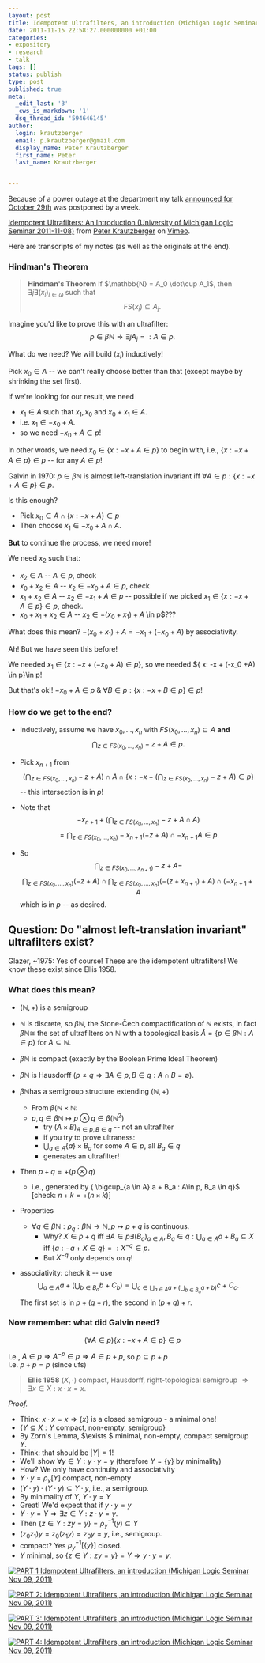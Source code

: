 ```yaml
---
layout: post
title: Idempotent Ultrafilters, an introduction (Michigan Logic Seminar Nov 09, 2011)
date: 2011-11-15 22:58:27.000000000 +01:00
categories:
- expository
- research
- talk
tags: []
status: publish
type: post
published: true
meta:
  _edit_last: '3'
  _cws_is_markdown: '1'
  dsq_thread_id: '594646145'
author:
  login: krautzberger
  email: p.krautzberger@gmail.com
  display_name: Peter Krautzberger
  first_name: Peter
  last_name: Krautzberger


---
```


Because of a power outage at the department my talk [announced for October 29th](https://settheorytalks.wordpress.com/2011/10/29/michigan-logic-seminar-7/) was postponed by a week.

[Idempotent Ultrafilters: An Introduction (University of Michigan Logic Seminar 2011-11-08)](http://vimeo.com/32109926) from [Peter Krautzberger](http://vimeo.com/pkrautzberger) on [Vimeo](http://vimeo.com).

Here are transcripts of my notes (as well as the originals at the end).

### Hindman's Theorem

> **Hindman's Theorem** If $\mathbb{N} = A_0 \dot\cup A_1$, then $\exists j \exists (x_i)_{i\in \omega}$ such that $$FS(x_i) \subseteq A_j.$$

Imagine you'd like to prove this with an ultrafilter: $$p \in \beta \mathbb{N} \Rightarrow \exists j A_j=:A \in p.$$

What do we need? We will build $(x_i)$ inductively!

Pick $x_0 \in A$ -- we can't really choose better than that (except maybe by shrinking the set first).

If we're looking for our result, we need

*   $x_1 \in A$ such that $x_1, x_0$ and $x_0+x_1 \in A$.
*   i.e. $x_1 \in -x_0 + A$.
*   so we need $-x_0 + A \in p$!

In other words, we need $x_0 \in \{ x: -x+A \in p \}$ to begin with, i.e., $\{ x: -x+A \in p \} \in p$ -- for any $A\in p$!

Galvin in 1970: $p \in \beta \mathbb{N}$ is almost left-translation invariant iff $\forall A\in p: \{ x : -x +A\in p\} \in p$.

Is this enough?

*   Pick $x_0 \in A \cap \{ x: -x+A \} \in p$
*   Then choose $x_1 \in -x_0 + A \cap A$.

**But** to continue the process, we need more!

We need $x_2$ such that:

*   $x_2 \in A$ -- $A\in p$, check
*   $x_0 + x_2 \in A$ -- $x_2 \in -x_0 +A \in p$, check
*   $x_1 + x_2 \in A$ -- $x_2 \in -x_1 + A \in p$ -- possible if we picked $x_1 \in \{x: -x+A\in p\} \in p$, check.
*   $x_0 +x_1 + x_2 \in A$ -- $x_2 \in -(x_0+x_1) +A$ \in p$???

What does this mean? $-(x_0 +x_1) + A = -x_1 + (-x_0 +A)$ by associativity.

Ah! But we have seen this before!

We needed $x_1 \in \{ x: -x + (-x_0 +A) \in p\}$, so we needed $\{ x: -x + (-x_0 +A) \in p\}\in p!

But that's ok!! $-x_0 + A \in p$ & $\forall B\in p: \{x : -x+B \in p \} \in p$!

### How do we get to the end?

*   Inductively, assume we have $x_0,\ldots, x_n$ with $FS(x_0,\ldots, x_n) \subseteq A$ **and** $$\bigcap_{z \in FS(x_0,\ldots,x_n)} -z + A \in p.$$

*   Pick $x_{n+1}$ from $$( \bigcap_{z \in FS(x_0,\ldots,x_n)} -z + A ) \cap A \cap \{ x: -x+ (\bigcap_{z \in FS(x_0,\ldots,x_n)} -z + A) \in p\}$$ -- this intersection is in $p$!

*   Note that $$-x_{n+1} + ( \bigcap_{z \in FS(x_0,\ldots,x_n)} -z + A \cap A)$$ $$= \bigcap_{z \in FS(x_0,\ldots,x_n)} -x_{n+1} (-z + A) \cap -x_{n+1} A \in p.$$

*   So $$\bigcap_{z \in FS(x_0,\ldots,x_{n+1})} -z + A =$$ $$\bigcap_{z \in FS(x_0,\ldots,x_n)} (-z + A) \cap \bigcap_{z \in FS(x_0,\ldots,x_n)} (-(z+x_{n+1}) + A) \cap (-x_{n+1} +A$$ which is in $p$ -- as desired.

## Question: Do "almost left-translation invariant" ultrafilters exist?

Glazer, ~1975: Yes of course! These are the idempotent ultrafilters! We know these exist since Ellis 1958.

### What does this mean?

*   $(\mathbb{N}, +)$ is a semigroup
*   $\mathbb{N}$ is discrete, so $\beta \mathbb{N}$, the Stone-Čech compactification of $\mathbb{N}$ exists, in fact $\beta \mathbb{N} \cong$ the set of ultrafilters on $\mathbb{N}$ with a topological basis $\hat A = \{ p \in \beta \mathbb{N} : A \in p \}$ for $A\subseteq \mathbb{N}$.

*   $\beta \mathbb{N}$ is compact (exactly by the Boolean Prime Ideal Theorem)

*   $\beta \mathbb{N}$ is Hausdorff ($p\neq q \Rightarrow \exists A\in p, B\in q: A\cap B = \emptyset$).

*   $\beta \mathbb{N}$has a semigroup structure extending $(\mathbb{N}, +)$
    *   From $\beta (\mathbb{N} \times \mathbb{N}$:
    *   $p,q \in \beta \mathbb{N}\mapsto p \otimes q \in \beta(\mathbb{N}^2)$
        *   try $(A\times B)_{A\in p, B\in q}$ -- not an ultrafilter
        *   if you try to prove ultraness:
        *   $\bigcup_{a\in A} \{a\} \times B_a$ for some $A\in p$, all $B_a \in q$
        *   generates an ultrafilter!
*   Then $p + q = + (p\otimes q)$
    *   i.e., generated by \{ \bigcup_{a \in A} a + B_a : A\in p, B_a \in q\}$ [check: $n+k = +(n \times k)$]
*   Properties
    *   $\forall q\in \beta \mathbb{N}: \rho_q: \beta \mathbb{N} \rightarrow \mathbb{N}, p \mapsto p+q$ is continuous.
        *   Why? $X\in p+q$ iff $\exists A\in p \exists (B_a)_{a \in A} , B_a \in q: \bigcup_{a\in A} a+ B_a \subseteq X$ iff $\{a: -a + X \in q\} =: X^{-q} \in p$.
        *   But $X^{-q}$ only depends on $q$!
*   associativity: check it -- use $$\bigcup_{a\in A} a+ (\bigcup_{b\in B_a} b + C_b)= \bigcup_{c\in \bigcup_{a\in A} a+ (\bigcup_{b\in B_a} a+ b)} c + C_c.$$ The first set is in $p+(q+r)$, the second in $(p+q)+r$.

### Now remember: what did Galvin need?

$$(\forall A \in p) \{ x: -x+A \in p\}\in p$$

I.e., $A\in p \Rightarrow A^{-p} \in p \Rightarrow A \in p+p$, so $p \subseteq p+p$  
 I.e. $p+p = p$ (since ufs)

> **Ellis 1958** $(X,\cdot)$ compact, Hausdorff, right-topological semigroup $\Rightarrow \exists x\in X: x\cdot x =x$.

_Proof._  
 * Think: $x\cdot x = x \Rightarrow \{x\}$ is a closed semigroup - a minimal one!  
 * $\{ Y \subseteq X: Y \mbox{ compact, non-empty, semigroup} \}$  
 * By Zorn's Lemma, $\exists $ minimal, non-empty, compact semigroup $Y$.  
 * Think: that should be $|Y|=1$!  
 * We'll show $\forall y \in Y: y\cdot y = y$ (therefore $Y = \{y\}$ by minimality)  
 * How? We only have continuity and associativity  
 * $Y \cdot y = \rho_y [Y]$ compact, non-empty  
 * $(Y\cdot y) \cdot (Y\cdot y) \subseteq Y\cdot y$, i.e., a semigroup.  
 * By minimality of $Y$, $Y\cdot y = Y$  
 * Great! We'd expect that if $y\cdot y = y$  
 * $Y\cdot y = Y \Rightarrow \exists z \in Y: z\cdot y = y$.  
 * Then $\{ z \in Y : zy=y\} = \rho^{-1}_y (y) \subseteq Y$  
 * $(z_0 z_1) y = z_0 (z_1 y) = z_0 y= y$, i.e., semigroup.  
 * compact? Yes $\rho^{-1}_y[ \{y\}]$ closed.  
 * $Y$ minimal, so $\{z \in Y: zy=y \} = Y \Rightarrow y\cdot y = y$.

[![](assets/IMG_20111111_141154-225x300.jpg "PART 1 Idempotent Ultrafilters, an introduction (Michigan Logic Seminar Nov 09, 2011) ")](http://boolesrings.org/krautzberger/files/2011/11/IMG_20111111_141154.jpg)

[![](assets/IMG_20111111_141202-225x300.jpg "PART 2: Idempotent Ultrafilters, an introduction (Michigan Logic Seminar Nov 09, 2011)")](http://boolesrings.org/krautzberger/files/2011/11/IMG_20111111_141202.jpg)

[![](assets/IMG_20111111_141242-225x300.jpg "PART 3: Idempotent Ultrafilters, an introduction (Michigan Logic Seminar Nov 09, 2011)")](http://boolesrings.org/krautzberger/files/2011/11/IMG_20111111_141242.jpg)

[![](assets/IMG_20111111_141250-225x300.jpg "PART 4: Idempotent Ultrafilters, an introduction (Michigan Logic Seminar Nov 09, 2011)")](http://boolesrings.org/krautzberger/files/2011/11/IMG_20111111_141250.jpg)